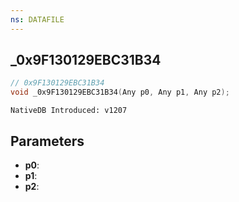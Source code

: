 ```yaml
---
ns: DATAFILE
---
```

## _0x9F130129EBC31B34

```c
// 0x9F130129EBC31B34
void _0x9F130129EBC31B34(Any p0, Any p1, Any p2);
```

```
NativeDB Introduced: v1207
```

## Parameters
* **p0**:
* **p1**:
* **p2**:
